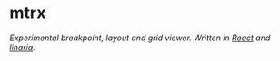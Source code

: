 # mtrx

_Experimental breakpoint, layout and grid viewer. Written in
[React](https://reactjs.org) and
[linaria](https://github.com/callstack/linaria)._

